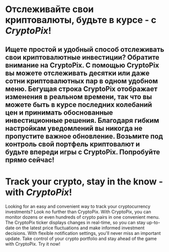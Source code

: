 # Отслеживайте свои криптовалюты, будьте в курсе - с *CryptoPix*!
Ищете простой и удобный способ отслеживать свои криптовалютные инвестиции? Обратите внимание на CryptoPix. С помощью CryptoPix вы можете отслеживать десятки или даже сотни криптовалютных пар в одном удобном меню. Бегущая строка CryptoPix отображает изменения в реальном времени, так что вы можете быть в курсе последних колебаний цен и принимать обоснованные инвестиционные решения. Благодаря гибким настройкам уведомлений вы никогда не пропустите важное обновление. Возьмите под контроль свой портфель криптовалют и будьте впереди игры с CryptoPix. Попробуйте прямо сейчас!
---
# Track your crypto, stay in the know - with *CryptoPix*!
Looking for an easy and convenient way to track your cryptocurrency investments? Look no further than CryptoPix. With CryptoPix, you can monitor dozens or even hundreds of crypto pairs in one convenient menu. The CryptoPix ticker displays changes in real-time, so you can stay up-to-date on the latest price fluctuations and make informed investment decisions. With flexible notification settings, you'll never miss an important update. Take control of your crypto portfolio and stay ahead of the game with CryptoPix. Try it now!
